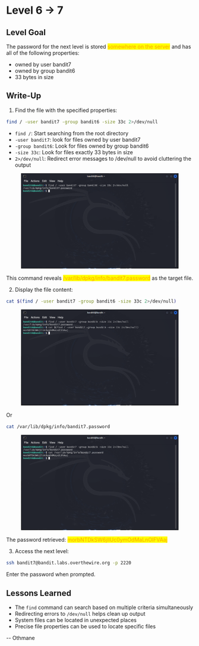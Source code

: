 # Level 6 → 7

## Level Goal

The password for the next level is stored <mark style="color:orange;">somewhere on the server</mark> and has all of the following properties:

* owned by user bandit7
* owned by group bandit6
* 33 bytes in size



## Write-Up

1. Find the file with the specified properties:

```sh
find / -user bandit7 -group bandit6 -size 33c 2>/dev/null
```

* `find /`: Start searching from the root directory
* `-user bandit7`: look for files owned by user bandit7
* `-group bandit6`: Look for files owned by group bandit6
* `-size 33c`: Look for files exactly 33 bytes in size
* `2>/dev/null`: Redirect error messages to /dev/null to avoid cluttering the output

<figure><img src="../../.gitbook/assets/image (8).png" alt="find / -user bandit7 -group bandit6 -size 33c 2>/dev/null"><figcaption></figcaption></figure>

This command reveals <mark style="color:orange;">/var/lib/dpkg/info/bandit7.password</mark> as the target file.

2. Display the file content:

```sh
cat $(find / -user bandit7 -group bandit6 -size 33c 2>/dev/null)
```

<figure><img src="../../.gitbook/assets/image (9).png" alt="cat $(find / -user bandit7 -group bandit6 -size 33c 2>/dev/null)"><figcaption></figcaption></figure>

Or

```sh
cat /var/lib/dpkg/info/bandit7.password
```

<figure><img src="../../.gitbook/assets/image (10).png" alt="cat /var/lib/dpkg/info/bandit7.password"><figcaption></figcaption></figure>

The password retrieved: <mark style="color:orange;">morbNTDkSW6jIlUc0ymOdMaLnOlFVAaj</mark>

3. Access the next level:

```sh
ssh bandit7@bandit.labs.overthewire.org -p 2220
```

Enter the password when prompted.



## Lessons Learned

* The `find` command can search based on multiple criteria simultaneously
* Redirecting errors to `/dev/null` helps clean up output
* System files can be located in unexpected places
* Precise file properties can be used to locate specific files



\-- Othmane



